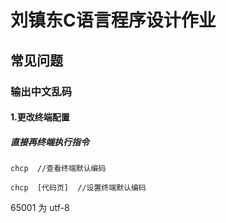 # 刘镇东C语言程序设计作业
## 常见问题
### 输出中文乱码
#### 1.更改终端配置

##### 直接再终端执行指令

```
chcp  //查看终端默认编码
```

```
chcp  [代码页]  //设置终端默认编码
```

65001 为 utf-8
